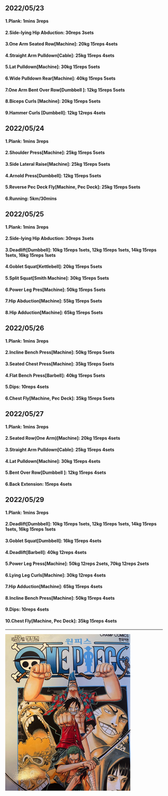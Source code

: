 ## 2022/05/23
#### 1.Plank: 1mins 3reps
#### 2.Side-lying Hip Abduction: 30reps 3sets
#### 3.One Arm Seated Row\[Machine\]: 20kg 15reps 4sets
#### 4.Straight Arm Pulldown\[Cable\]: 25kg 15reps 4sets
#### 5.Lat Pulldown\[Machine\]: 30kg 15reps 5sets
#### 6.Wide Pulldown Rear\[Machine\]: 40kg 15reps 5sets
#### 7.One Arm Bent Over Row\[Dumbbell \]: 12kg 15reps 5sets
#### 8.Biceps Curls \[Machine\]: 20kg 15reps 5sets
#### 9.Hammer Curls \[Dumbbell\]: 12kg 12reps 4sets

## 2022/05/24
#### 1.Plank: 1mins 3reps
#### 2.Shoulder Press\[Machine\]: 25kg 15reps 5sets
#### 3.Side Lateral Raise\[Machine\]: 25kg 15reps 5sets
#### 4.Arnold Press\[Dumbbell\]: 12kg 15reps 5sets
#### 5.Reverse Pec Deck Fly\[Machine, Pec Deck\]: 25kg 15reps 5sets
#### 6.Running: 5km/30mins

## 2022/05/25
#### 1.Plank: 1mins 3reps
#### 2.Side-lying Hip Abduction: 30reps 3sets
#### 3.Deadlift\[Dumbbell\]: 10kg 15reps 1sets, 12kg 15reps 1sets, 14kg 15reps 1sets, 16kg 15reps 1sets
#### 4.Goblet Squat\[Kettlebell\]: 20kg 15reps 5sets
#### 5.Split Squat\[Smith Machine\]: 30kg 15reps 5sets
#### 6.Power Leg Pres\[Machine\]: 50kg 15reps 5sets
#### 7.Hip Abduction\[Machine\]: 55kg 15reps 5sets
#### 8.Hip Adduction\[Machine\]: 65kg 15reps 5sets

## 2022/05/26
#### 1.Plank: 1mins 3reps
#### 2.Incline Bench Press\[Machine\]: 50kg 15reps 5sets
#### 3.Seated Chest Press\[Machine\]: 35kg 15reps 5sets
#### 4.Flat Bench Press\[Barbell\]: 40kg 15reps 5sets
#### 5.Dips: 10reps 4sets
#### 6.Chest Fly\[Machine, Pec Deck\]: 35kg 15reps 5sets

## 2022/05/27
#### 1.Plank: 1mins 3reps
#### 2.Seated Row(One Arm)\[Machine\]: 20kg 15reps 4sets
#### 3.Straight Arm Pulldown\[Cable\]: 25kg 15reps 4sets
#### 4.Lat Pulldown\[Machine\]: 30kg 15reps 4sets
#### 5.Bent Over Row\[Dumbbell \]: 12kg 15reps 4sets
#### 6.Back Extension: 15reps 4sets

## 2022/05/29
#### 1.Plank: 1mins 3reps
#### 2.Deadlift\[Dumbbell\]: 10kg 15reps 1sets, 12kg 15reps 1sets, 14kg 15reps 1sets, 16kg 15reps 1sets
#### 3.Goblet Squat\[Dumbbell\]: 16kg 15reps 4sets
#### 4.Deadlift\[Barbell\]: 40kg 12reps 4sets
#### 5.Power Leg Press\[Machine\]: 50kg 12reps 2sets, 70kg 12reps 2sets
#### 6.Lying Leg Curls\[Machine\]: 30kg 12reps 4sets
#### 7.Hip Adduction\[Machine\]: 65kg 15reps 4sets
#### 8.Incline Bench Press\[Machine\]: 50kg 15reps 4sets
#### 9.Dips: 10reps 4sets
#### 10.Chest Fly\[Machine, Pec Deck\]: 35kg 15reps 4sets

---

<img src='../_resources/__039.png' width='400px' />

